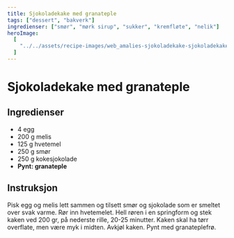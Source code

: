 ```yaml
---
title: Sjokoladekake med granateple
tags: ["dessert", "bakverk"]
ingredienser: ["smør", "mørk sirup", "sukker", "kremfløte", "nelik"]
heroImage:
  [
    "../../assets/recipe-images/web_amalies-sjokoladekake-sjokoladekake-med-granateple.jpg",
  ]
---
```


# Sjokoladekake med granateple

## Ingredienser

- 4 egg
- 200 g melis
- 125 g hvetemel
- 250 g smør
- 250 g kokesjokolade
- **Pynt: granateple**

## Instruksjon

Pisk egg og melis lett sammen og tilsett smør og sjokolade som er smeltet over svak varme. Rør inn hvetemelet. Hell røren i en springform og stek kaken ved 200 gr, på nederste rille, 20-25 minutter. Kaken skal ha tørr overflate, men være myk i midten. Avkjøl kaken. Pynt med granateplefrø.
